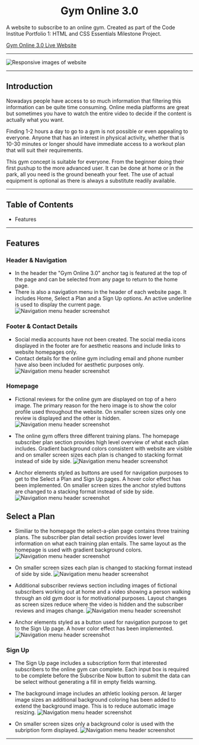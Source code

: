 <h1 align="center">Gym Online 3.0</h1>
A website to subscribe to an online gym. Created as part of the Code Institue Portfolio 1: HTML and CSS Essentials Milestone Project.

[Gym Online 3.0 Live Website](https://juliandunne1234.github.io/gym-online-3.0/)

***
![Responsive images of website](assets/images/responsive-images/intro-webpage-responsive.jpg)
***

## Introduction
Nowadays people have access to so much information that filtering this information can be quite time consuming. Online media platforms are great but sometimes you have to watch the entire video to decide if the content is actually what you want.<br>

Finding 1-2 hours a day to go to a gym is not possible or even appealing to everyone. Anyone that has an interest in physical activity, whether that is 10-30 minutes or longer should have immediate access to a workout plan that will suit their requirements. <br>

This gym concept is suitable for everyone. From the beginner doing their first pushup to the more advanced user. It can be done at home or in the park, all you need is the ground beneath your feet. The use of actual equipment is optional as there is always a substitute readily available.
***

## Table of Contents
* Features
***

## Features
### Header & Navigation
* In the header the "Gym Online 3.0" anchor tag is featured at the top of the page and can be selected from any page to return to the home page.
* There is also a navigation menu in the header of each website page. It includes Home, Select a Plan and a Sign Up options. An active underline is used to display the current page.
![Navigation menu header screenshot](assets/images/responsive-images/header-nav-menu.jpg)

### Footer & Contact Details
* Social media accounts have not been created. The social media icons displayed in the footer are for aesthetic reasons and include links to website homepages only.
* Contact details for the online gym including email and phone number have also been included for aesthetic purposes only.
![Navigation menu header screenshot](assets/images/responsive-images/footer-contact-detail.jpg)

### Homepage
* Fictional reviews for the online gym are displayed on top of a hero image. The primary reason for the hero image is to show the color profile used throughout the website. On smaller screen sizes only one review is displayed and the other is hidden.
![Navigation menu header screenshot](assets/images/responsive-images/homepage-intro-review.jpg)

* The online gym offers three different training plans. The homepage subscriber plan section provides high level overview of what each plan includes. Gradient background colors consistent with website are visible and on smaller screen sizes each plan is changed to stacking format instead of side by side.
![Navigation menu header screenshot](assets/images/responsive-images/homepage-plan-option.jpg)

* Anchor elements styled as buttons are used for navigation purposes to get to the Select a Plan and Sign Up pages. A hover color effect has been implemented. On smaller screen sizes the anchor styled buttons are changed to a stacking format instead of side by side.
![Navigation menu header screenshot](assets/images/responsive-images/nav-anchor-style-button.jpg)

## Select a Plan
* Similiar to the homepage the select-a-plan page contains three training plans. The subscriber plan detail section provides lower level information on what each training plan entails. The same layout as the homepage is used with gradient background colors.
 ![Navigation menu header screenshot](assets/images/responsive-images/select-a-plan-detailed-option.jpg)

* On smaller screen sizes each plan is changed to stacking format instead of side by side.
 ![Navigation menu header screenshot](assets/images/responsive-images/select-a-plan-detailed-option-small.jpg)

* Additional subscriber reviews section including images of fictional subscribers working out at home and a video showing a person walking through an old gym door is for motivational purposes. Layout changes as screen sizes reduce where the video is hidden and the subscriber reviews and images change.
![Navigation menu header screenshot](assets/images/responsive-images/select-a-plan-subscriber-review.jpg)

* Anchor elements styled as a button used for navigation purpose to get to the Sign Up page. A hover color effect has been implemented.
![Navigation menu header screenshot](assets/images/responsive-images/select-a-plan-nav-style-button.jpg)

### Sign Up
* The Sign Up page includes a subscription form that interested subscribers to the online gym can complete. Each input box is required to be complete before the Subscribe Now button to submit the data can be select without generating a fill in empty fields warning.
* The background image includes an athletic looking person. At larger image sizes an additional background coloring has been added to extend the background image. This is to reduce automatic image resizing.
![Navigation menu header screenshot](assets/images/responsive-images/signup-full-screen.jpg)

* On smaller screen sizes only a background color is used with the subription form displayed.
![Navigation menu header screenshot](assets/images/responsive-images/signup-small-screen.jpg)

***
